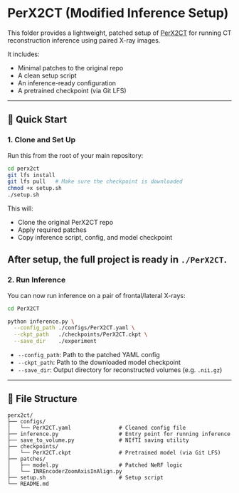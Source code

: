 # PerX2CT (Modified Inference Setup)

This folder provides a lightweight, patched setup of [PerX2CT](https://github.com/dek924/PerX2CT) for running CT reconstruction inference using paired X-ray images.

It includes:
- Minimal patches to the original repo
- A clean setup script
- An inference-ready configuration
- A pretrained checkpoint (via Git LFS)

---

## 🚀 Quick Start

### 1. Clone and Set Up

Run this from the root of your main repository:

```bash
cd perx2ct
git lfs install
git lfs pull   # Make sure the checkpoint is downloaded
chmod +x setup.sh
./setup.sh
```

This will:
- Clone the original PerX2CT repo
- Apply required patches
- Copy inference script, config, and model checkpoint

After setup, the full project is ready in `./PerX2CT`.
---

### 2. Run Inference

You can now run inference on a pair of frontal/lateral X-rays:

```bash
cd PerX2CT

python inference.py \
  --config_path ./configs/PerX2CT.yaml \
  --ckpt_path   ./checkpoints/PerX2CT.ckpt \
  --save_dir    ./experiment
```

- `--config_path`: Path to the patched YAML config
- `--ckpt_path`: Path to the downloaded model checkpoint
- `--save_dir`: Output directory for reconstructed volumes (e.g. `.nii.gz`)

---

## 🧩 File Structure

```
perx2ct/
├── configs/
│   └── PerX2CT.yaml               # Cleaned config file
├── inference.py                   # Entry point for running inference
├── save_to_volume.py              # NIfTI saving utility
├── checkpoints/
│   └── PerX2CT.ckpt               # Pretrained model (via Git LFS)
├── patches/
│   ├── model.py                   # Patched NeRF logic
│   └── INREncoderZoomAxisInAlign.py
├── setup.sh                       # Setup script
└── README.md
```
